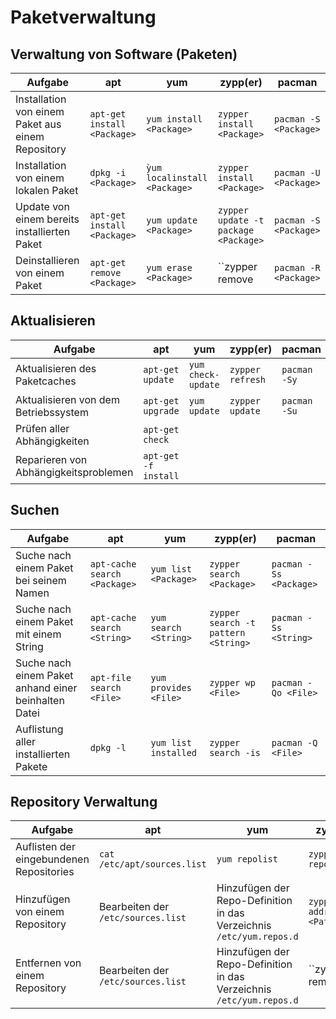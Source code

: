 # Paketverwaltung

## Verwaltung von Software (Paketen)

| Aufgabe | apt | yum | zypp(er) | pacman |
| -- | -- | -- | --| -- |
| Installation von einem Paket aus einem Repository | ``apt-get install <Package>`` | ``yum install <Package>`` | ``zypper install <Package>`` | ``pacman -S <Package>`` |
| Installation von einem lokalen Paket | ``dpkg -i <Package>`` | ``ỳum localinstall <Package>`` | ``zypper install <Package>`` | ``pacman -U <Package>`` |
| Update von einem bereits installierten Paket | ``apt-get install <Package>`` | ``yum update <Package>`` | ``zypper update -t package <Package>`` | ``pacman -S <Package>`` |
| Deinstallieren von einem Paket | ``apt-get remove <Package>`` | ``yum erase <Package>`` | ``zypper remove <Package> | ``pacman -R <Package>`` |


## Aktualisieren
| Aufgabe | apt | yum | zypp(er) | pacman |
| -- | -- | -- | -- | -- |
|Aktualisieren des Paketcaches |``apt-get update``|``yum check-update``|``zypper refresh``| ``pacman -Sy`` |
|Aktualisieren von dem Betriebssystem|``apt-get upgrade``|``yum update``|``zypper update``| ``pacman -Su`` |
|Prüfen aller Abhängigkeiten|``apt-get check``| *<Not supported>* | *<Not supported>* | *<Not supported>* |
|Reparieren von Abhängigkeitsproblemen|``apt-get -f install``| *<Not supported>* | *<Not supported>* | *<Not supported>* |


## Suchen
| Aufgabe | apt | yum | zypp(er) | pacman |
| -- | -- | -- | --| -- |
|Suche nach einem Paket bei seinem Namen|``apt-cache search <Package>``|``yum list <Package>``|``zypper search <Package>``| ``pacman -Ss <Package>`` |
|Suche nach einem Paket mit einem String|``apt-cache search <String>``|``yum search <String>``|``zypper search -t pattern <String>``| ``pacman -Ss <String>`` |
|Suche nach einem Paket anhand einer beinhalten Datei|``apt-file search <File>``|``yum provides <File>``|``zypper wp <File>``| ``pacman -Qo <File>`` |
|Auflistung aller installierten Pakete|``dpkg -l``|``yum list installed``|``zypper search -is``| ``pacman -Q <File>`` |

## Repository Verwaltung
| Aufgabe | apt | yum | zypp(er) | pacman |
| -- | -- | -- | -- | -- |
|Auflisten der eingebundenen Repositories|``cat /etc/apt/sources.list``|``yum repolist``|``zypper repos``| ``cat /etc/pacman.conf`` |
|Hinzufügen von einem Repository|Bearbeiten der ``/etc/sources.list``|Hinzufügen der Repo-Definition in das Verzeichnis ``/etc/yum.repos.d`` | ``zypper addrepo <Path_Name>``| Bearbeiten der ``/etc/pacman.conf`` |
|Entfernen von einem Repository|Bearbeiten der ``/etc/sources.list``|Hinzufügen der Repo-Definition in das Verzeichnis ``/etc/yum.repos.d``|``zypper removerepo <Name>| Bearbeiten der ``/etc/pacman.conf`` |
